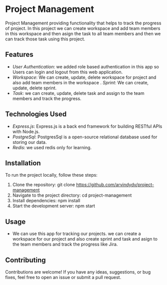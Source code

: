 # Project Management

Project Management providing functionality that helps to track the progress of project. In this project we can create workspace and add team members in this workspace and then asign the task to all team members and then we can track those task using this project.

## Features

- _User Authentication_: we added role based authentication in this app so Users can login and logout from this web application.
- _Workspace_: We can create, update, delete workspace for project and also add team members in the workspace .
  _Sprint_: We can create, update, delete sprint.
- _Task_: we can create, update, delete task and assign to the team members and track the progress.

## Technologies Used

- _Express.js_: Express.js is a back end framework for building RESTful APIs with Node.js.
- _PostgreSql_: PostgresSql is a open-source relational database used for storing our data.
- _Redis_: we used redis only for learning.

## Installation

To run the project locally, follow these steps:

1. Clone the repository: git clone https://github.com/arvindydv/project-management
2. Navigate to the project directory: cd project-management
3. Install dependencies: npm install
4. Start the development server: npm start

## Usage

- We can use this app for tracking our projects. we can create a workspace for our project and also create sprint and task and asign to the team members and track the progress like Jira.

## Contributing

Contributions are welcome! If you have any ideas, suggestions, or bug fixes, feel free to open an issue or submit a pull request.

